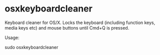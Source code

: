 # osxkeyboardcleaner

Keyboard cleaner for OS/X. Locks the keyboard (including function keys, media keys etc) 
and mouse buttons until Cmd+Q is pressed.

Usage:

  sudo osxkeyboardcleaner

